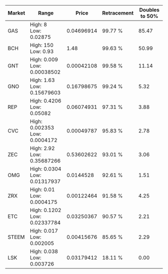 | Market | Range | Price| Retracement | Doubles to 50% |
| --- | --- | --- | --- | --- |
| GAS | High: 8<br />Low: 0.02875 | 0.04696914 | 99.77 % | 85.47 |
| BCH | High: 150<br />Low: 0.93 | 1.48 | 99.63 % | 50.99 |
| GNT | High: 0.009<br />Low: 0.00038502 | 0.00042108 | 99.58 % | 11.14 |
| GNO | High: 1.63<br />Low: 0.15679603 | 0.16798675 | 99.24 % | 5.32 |
| REP | High: 0.4206<br />Low: 0.05082 | 0.06074931 | 97.31 % | 3.88 |
| CVC | High: 0.002353<br />Low: 0.0004172 | 0.00049787 | 95.83 % | 2.78 |
| ZEC | High: 2.92<br />Low: 0.35687266 | 0.53602622 | 93.01 % | 3.06 |
| OMG | High: 0.0304<br />Low: 0.01317937 | 0.0144528 | 92.61 % | 1.51 |
| ZRX | High: 0.01<br />Low: 0.0004175 | 0.00122464 | 91.58 % | 4.25 |
| ETC | High: 0.1202<br />Low: 0.02337784 | 0.03250367 | 90.57 % | 2.21 |
| STEEM | High: 0.017<br />Low: 0.002005 | 0.00415676 | 85.65 % | 2.29 |
| LSK | High: 0.038<br />Low: 0.003726 | 0.03179412 | 18.11 % | 0.00 |
